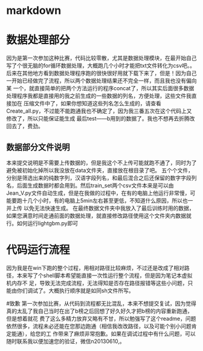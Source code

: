 # markdown
# 数据处理部分
因为是第一次参加这种比赛，代码比较零散，尤其是数据处理模块，在最开始自己写了个很无脑的for循环数据处理，大概跑几个小时才能把txt文件转化为csv吧。。
后来在其他地方看到数据处理程序跑的很快很好用就下载下来了，但是！因为自己一开始已经做完了流程，所以两个数据处理结果还不完全一样，而且我也没有偏向某
一个，就直接简单的把两个方法运行的程序concat了，所以其实后面很多数据处理程序我都是直接用的我之前生成的一些数据的列名，方便处理，这些文件我直接加在
压缩文件中了，如果你想知道这些列名怎么生成的，请查看Create_all.py，不过能不能跑通我也不确定了，因为我三番五次在这个代码上又修改了，所以只能保证能生成
最后test——b用到的数据了。我也不想再去折腾改回去了，费劲。
## 数据部分文件说明
本来提交说明是不需要上传数据的，但是我这个不上传可能就跑不通了，同时为了避免被初始化掉所以我没放在data文件夹，直接放在根目录了吧。
五个个文件，分别是筛选出来的纯数字列，汉语字段列名，和最后混合之后还保留的数字字段列名，后面生成数据时都会用到。然后train_set两个csv文件本来是可以由
Jean_V.py文件自动生成，但是在我做的过程中，在有的电脑上他运行非常慢，可能要跑十几个小时，有的电脑上5min左右甚至更低，不知道什么原因，所以也一并上传
以免无法快速生成。
在最终数据文件夹中我放入了最后训练时用的数据，如果您满意时间走通前面的数据处理，就直接修改路径使用这个文件夹内数据就行。如何运行lightgbm.py即可
# 代码运行流程
因为我是在win下跑的整个过程，用相对路径比较麻烦，不过还是改成了相对路径，本来写了个shell脚本希望能直接一次性运行整个流程，但是因为笔记本虚拟机内存不
足，导致无法完成流程，无法得知是否存在路径报错等这些小问题，只能由你们调试了。大概执行顺序就是如同sh文件所写。

#致歉
第一次参加比赛，从代码到流程都无比混乱，本来不想提交复试，因为觉得真的太乱了我自己当时在出了b榜之后回想了好久好久才把b榜的内容重新跑通，但是想着就花
费了这么多精力放弃又略有不甘，所以勉强写了这个readme，问题依然很多，流程未必还能在您那边跑通（相信我改改路径，以及可能个别小问题肯定能通），给您的工
作带来了麻烦非常抱歉。如果在调试过程中有什么问题，可以随时联系我以便加速您的验证，微信n20130610,。
